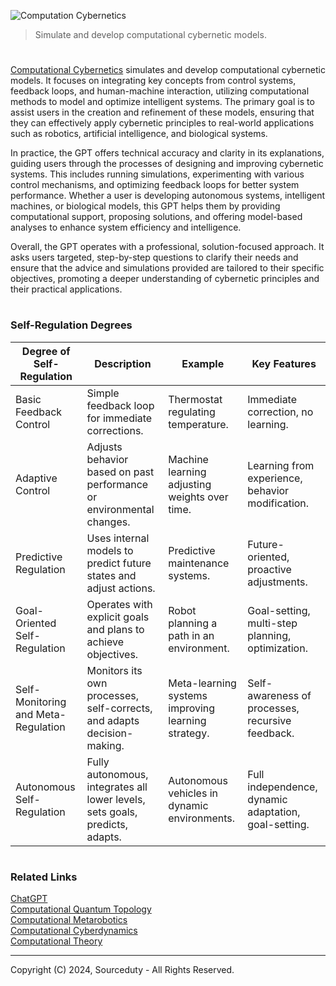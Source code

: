 ![Computation Cybernetics](https://github.com/user-attachments/assets/ba436c86-d4f0-4db3-ae9a-7b72dda57703)

> Simulate and develop computational cybernetic models.

#

[Computational Cybernetics](https://chatgpt.com/g/g-L6ADMkE8H-computational-cybernetics) simulates and develop computational cybernetic models. It focuses on integrating key concepts from control systems, feedback loops, and human-machine interaction, utilizing computational methods to model and optimize intelligent systems. The primary goal is to assist users in the creation and refinement of these models, ensuring that they can effectively apply cybernetic principles to real-world applications such as robotics, artificial intelligence, and biological systems.

In practice, the GPT offers technical accuracy and clarity in its explanations, guiding users through the processes of designing and improving cybernetic systems. This includes running simulations, experimenting with various control mechanisms, and optimizing feedback loops for better system performance. Whether a user is developing autonomous systems, intelligent machines, or biological models, this GPT helps them by providing computational support, proposing solutions, and offering model-based analyses to enhance system efficiency and intelligence.

Overall, the GPT operates with a professional, solution-focused approach. It asks users targeted, step-by-step questions to clarify their needs and ensure that the advice and simulations provided are tailored to their specific objectives, promoting a deeper understanding of cybernetic principles and their practical applications.

#
### Self-Regulation Degrees

| Degree of Self-Regulation         | Description                                                                 | Example                                           | Key Features                                         |
|-----------------------------------|-----------------------------------------------------------------------------|---------------------------------------------------|------------------------------------------------------|
| Basic Feedback Control            | Simple feedback loop for immediate corrections.                             | Thermostat regulating temperature.                | Immediate correction, no learning.                   |
| Adaptive Control                  | Adjusts behavior based on past performance or environmental changes.        | Machine learning adjusting weights over time.      | Learning from experience, behavior modification.     |
| Predictive Regulation             | Uses internal models to predict future states and adjust actions.           | Predictive maintenance systems.                   | Future-oriented, proactive adjustments.              |
| Goal-Oriented Self-Regulation     | Operates with explicit goals and plans to achieve objectives.               | Robot planning a path in an environment.           | Goal-setting, multi-step planning, optimization.     |
| Self-Monitoring and Meta-Regulation| Monitors its own processes, self-corrects, and adapts decision-making.       | Meta-learning systems improving learning strategy. | Self-awareness of processes, recursive feedback.      |
| Autonomous Self-Regulation        | Fully autonomous, integrates all lower levels, sets goals, predicts, adapts.| Autonomous vehicles in dynamic environments.       | Full independence, dynamic adaptation, goal-setting. |

#
### Related Links

[ChatGPT](https://github.com/sourceduty/ChatGPT/tree/main)
<br>
[Computational Quantum Topology](https://github.com/sourceduty/Computational_Quantum_Topology)
<br>
[Computational Metarobotics](https://github.com/sourceduty/Computational_Metarobotics)
<br>
[Computational Cyberdynamics](https://github.com/sourceduty/Computational_Cyberdynamics)
<br>
[Computational Theory](https://github.com/sourceduty/Computational_Theory)

***
Copyright (C) 2024, Sourceduty - All Rights Reserved.
